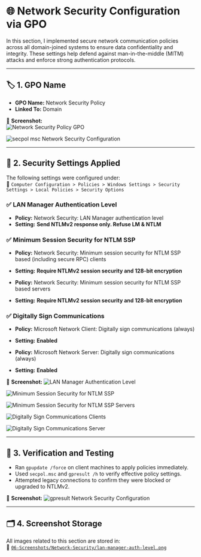 # 🌐 Network Security Configuration via GPO

In this section, I implemented secure network communication policies across all domain-joined systems to ensure data confidentiality and integrity. These settings help defend against man-in-the-middle (MITM) attacks and enforce strong authentication protocols.

---

## 🏷️ 1. GPO Name

- **GPO Name:** Network Security Policy  
- **Linked To:** Domain

📸 **Screenshot:**  
![Network Security Policy GPO](https://github.com/user-attachments/assets/95ee90ce-1338-4a1d-aba9-5f901aedd2df)
 
![secpol msc Network Security Configuration](https://github.com/user-attachments/assets/c918231b-45d4-4d32-8b83-939924209412)

---

## 🔐 2. Security Settings Applied

The following settings were configured under:  
📂 `Computer Configuration > Policies > Windows Settings > Security Settings > Local Policies > Security Options`

### ✅ LAN Manager Authentication Level
- **Policy:** Network Security: LAN Manager authentication level  
- **Setting:** **Send NTLMv2 response only. Refuse LM & NTLM**

### ✅ Minimum Session Security for NTLM SSP
- **Policy:** Network Security: Minimum session security for NTLM SSP based (including secure RPC) clients  
- **Setting:** **Require NTLMv2 session security and 128-bit encryption**

- **Policy:** Network Security: Minimum session security for NTLM SSP based servers  
- **Setting:** **Require NTLMv2 session security and 128-bit encryption**

### ✅ Digitally Sign Communications
- **Policy:** Microsoft Network Client: Digitally sign communications (always)  
- **Setting:** **Enabled**

- **Policy:** Microsoft Network Server: Digitally sign communications (always)  
- **Setting:** **Enabled**

📸 **Screenshot:**
![LAN Manager Authentication Level](https://github.com/user-attachments/assets/26a42542-6ab3-448c-8248-74c736257205)

![Minimum Session Security for NTLM SSP](https://github.com/user-attachments/assets/8daeb0ed-c941-4f62-90e2-2f111f4645be)

![Minimum Session Security for NTLM SSP Servers](https://github.com/user-attachments/assets/f256db18-6057-4692-959c-1afaa90deedd)

![Digitally Sign Communications Clients](https://github.com/user-attachments/assets/f1dc9677-57a4-4d95-82bd-36d658f318cd)

![Digitally Sign Communications Server](https://github.com/user-attachments/assets/484c82dc-65a0-4941-8622-e679e3fee8f3)

---

## 🧪 3. Verification and Testing

- Ran `gpupdate /force` on client machines to apply policies immediately.
- Used `secpol.msc` and `gpresult /h` to verify effective policy settings.
- Attempted legacy connections to confirm they were blocked or upgraded to NTLMv2.

📸 **Screenshot:**
![gpresult Network Security Configuration](https://github.com/user-attachments/assets/bfb982a2-1933-49c8-b224-4295b6a6c69e)

---

## 🗂️ 4. Screenshot Storage

All images related to this section are stored in:  
📂 [`06-Screenshots/Network-Security/lan-manager-auth-level.png`]()
